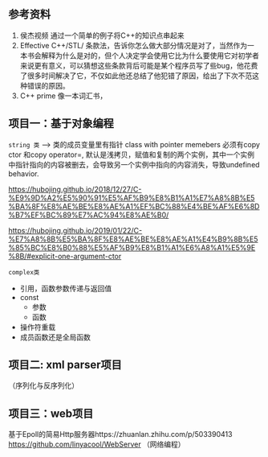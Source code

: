 
## 参考资料
1. 侯杰视频
   通过一个简单的例子将C++的知识点串起来
2. Effective C++/STL/ 
   条款法，告诉你怎么做大部分情况是对了，当然作为一本书会解释为什么是对的，但个人决定学会使用它比为什么要使用它对初学者来说更有意义，可以猜想这些条款背后可能是某个程序员写了些bug，他花费了很多时间解决了它，不仅如此他还总结了他犯错了原因，给出了下次不范这种错误的原因。
3. C++ prime
   像一本词汇书，

## 项目一：基于对象编程
`string 类` --> 类的成员变量里有指针
class with pointer memebers 必须有copy ctor 和copy operator=, 默认是浅拷贝，赋值和复制的两个实例，其中一个实例中指针指向的内容被删去，会导致另一个实例中指向的内容消失，导致undefined behavior.

https://hubojing.github.io/2018/12/27/C-%E9%9D%A2%E5%90%91%E5%AF%B9%E8%B1%A1%E7%A8%8B%E5%BA%8F%E8%AE%BE%E8%AE%A1%EF%BC%88%E4%BE%AF%E6%8D%B7%EF%BC%89%E7%AC%94%E8%AE%B0/

https://hubojing.github.io/2019/01/22/C-%E7%A8%8B%E5%BA%8F%E8%AE%BE%E8%AE%A1%E4%B9%8B%E5%85%BC%E8%B0%88%E5%AF%B9%E8%B1%A1%E6%A8%A1%E5%9E%8B/#explicit-one-argument-ctor


`complex类`
* 引用，函数参数传递与返回值
* const
  - 参数
  - 函数
* 操作符重载
* 成员函数还是全局函数

## 项目二: xml parser项目
（序列化与反序列化）

## 项目三：web项目
基于Epoll的简易Http服务器https://zhuanlan.zhihu.com/p/503390413
https://github.com/linyacool/WebServer
（网络编程）